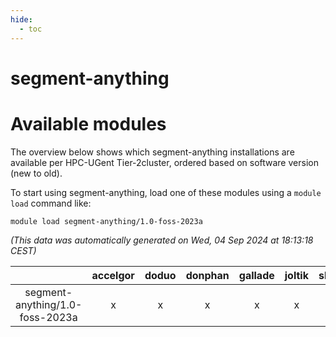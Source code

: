```yaml
---
hide:
  - toc
---
```


segment-anything
================

# Available modules


The overview below shows which segment-anything installations are available per HPC-UGent Tier-2cluster, ordered based on software version (new to old).

To start using segment-anything, load one of these modules using a `module load` command like:

```shell
module load segment-anything/1.0-foss-2023a
```

*(This data was automatically generated on Wed, 04 Sep 2024 at 18:13:18 CEST)*  

| |accelgor|doduo|donphan|gallade|joltik|shinx|skitty|
| :---: | :---: | :---: | :---: | :---: | :---: | :---: | :---: |
|segment-anything/1.0-foss-2023a|x|x|x|x|x|x|x|
